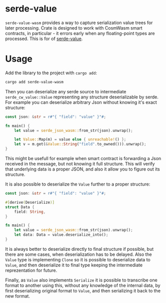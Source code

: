 # serde-value

`serde-value-wasm` provides a way to capture serialization value trees for later
processing. Crate is designed to work with CosmWasm smart contracts, in
particular - it errors early when any floating-point types are processed. This
is for of [serde-value](https://github.com/arcnmx/serde-value).

# Usage

Add the library to the project with `cargo add`:

```bash
cargo add serde-value-wasm
```

Then you can deserialize any serde source to intermediate
`serde_cw_value::Value` representing any structure deserializable by serde. For
example you can deserialize arbitrary Json without knowing it's exact
structure:

```rust
const json: &str = r#"{ "field": "value" }"#;

fn main() {
    let value = serde_json_wasm::from_str(json).unwrap();

    let Value::Map(m) = value else { unreachable!() };
    let v = m.get(&Value::String("field".to_owned())).unwrap();
}
```

This might be usefull for example when smart contract is forwarding a Json
received in the message, but not knowing it full structure. This will verify
that underlying data is a proper JSON, and also it allow you to figure out its
structure.

It is also possible to deserialize the `Value` further to a proper structure:

```rust
const json: &str = r#"{ "field": "value" }"#;

#[derive(Deserialize)]
struct Data {
    field: String,
}

fn main() {
    let value = serde_json_wasm::from_str(json).unwrap();
    let data: Data = value.deserialize_into();
}
```

It is always better to deserialize directly to final structure if possible, but
there are some cases, when deserialization has to be delayed. Also the `Value`
type is implementing `Clone` so it is possible to deserialize data to `Value`,
and then deserialize it to final type keeping the intermediate reprezentation
for future.

Finally, as `Value` also implements `Serialize` it is possible to transcribe one
format to another using this, without any knowledge of the internal data, by
first deserializing original format to `Value`, and then serializing it back
to the new format.
